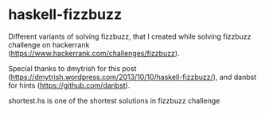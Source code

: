 # haskell-fizzbuzz
Different variants of solving fizzbuzz, that I created while solving fizzbuzz challenge on 
hackerrank (https://www.hackerrank.com/challenges/fizzbuzz).

Special thanks to dmytrish for this post (https://dmytrish.wordpress.com/2013/10/10/haskell-fizzbuzz/),
and danbst for hints (https://github.com/danbst).

shortest.hs is one of the shortest solutions in fizzbuzz challenge


